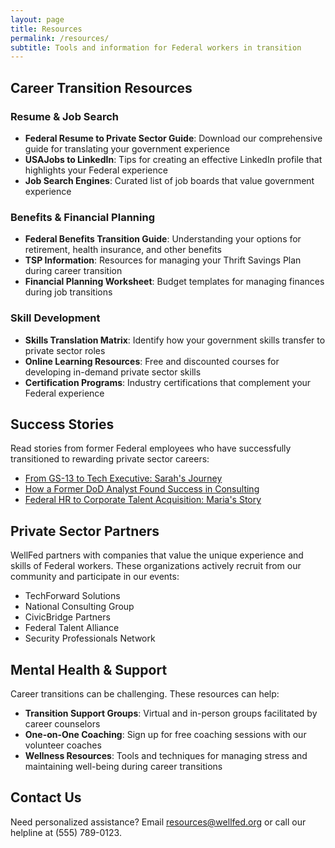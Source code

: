 ```yaml
---
layout: page
title: Resources
permalink: /resources/
subtitle: Tools and information for Federal workers in transition
---
```


## Career Transition Resources

### Resume & Job Search
- **Federal Resume to Private Sector Guide**: Download our comprehensive guide for translating your government experience
- **USAJobs to LinkedIn**: Tips for creating an effective LinkedIn profile that highlights your Federal experience
- **Job Search Engines**: Curated list of job boards that value government experience

### Benefits & Financial Planning
- **Federal Benefits Transition Guide**: Understanding your options for retirement, health insurance, and other benefits
- **TSP Information**: Resources for managing your Thrift Savings Plan during career transition
- **Financial Planning Worksheet**: Budget templates for managing finances during job transitions

### Skill Development
- **Skills Translation Matrix**: Identify how your government skills transfer to private sector roles
- **Online Learning Resources**: Free and discounted courses for developing in-demand private sector skills
- **Certification Programs**: Industry certifications that complement your Federal experience

## Success Stories

Read stories from former Federal employees who have successfully transitioned to rewarding private sector careers:

* [From GS-13 to Tech Executive: Sarah's Journey](/stories/sarah)
* [How a Former DoD Analyst Found Success in Consulting](/stories/mark)
* [Federal HR to Corporate Talent Acquisition: Maria's Story](/stories/maria)

## Private Sector Partners

WellFed partners with companies that value the unique experience and skills of Federal workers. These organizations actively recruit from our community and participate in our events:

* TechForward Solutions
* National Consulting Group
* CivicBridge Partners
* Federal Talent Alliance
* Security Professionals Network

## Mental Health & Support

Career transitions can be challenging. These resources can help:

* **Transition Support Groups**: Virtual and in-person groups facilitated by career counselors
* **One-on-One Coaching**: Sign up for free coaching sessions with our volunteer coaches
* **Wellness Resources**: Tools and techniques for managing stress and maintaining well-being during career transitions

## Contact Us

Need personalized assistance? Email resources@wellfed.org or call our helpline at (555) 789-0123. 